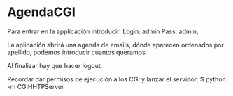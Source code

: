 AgendaCGI
=========

Para entrar en la applicación introducir:
Login: admin 
Pass: admin,

La aplicación abrirá una agenda de emails, dónde 
aparecen ordenados por apellido, podemos introducir cuantos queramos.

Al finalizar hay que hacer logout.

Recordar dar permisos de ejecución a los CGI y lanzar el servidor:
	$ python -m CGIHHTPServer
